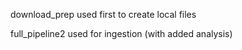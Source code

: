 download_prep used first to create local files

full_pipeline2 used for ingestion (with added analysis)

